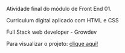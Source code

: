 Atividade final do módulo de Front End 01.

Curriculum digital aplicado com HTML e CSS 

Full Stack web developer - Growdev

Para visualizar o projeto: <a href="https://matt-luz.github.io/Atividade-Final-de-Modulo-Curriculum-Digital-FrontEnd01/">clique aqui!</a>
